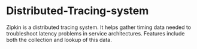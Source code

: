 # Distributed-Tracing-system
Zipkin is a distributed tracing system. It helps gather timing data needed to troubleshoot latency problems in service architectures. Features include both the collection and lookup of this data.
